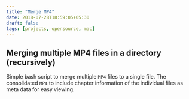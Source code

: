 ```yaml
---
title: "Merge MP4"
date: 2018-07-28T18:59:05+05:30
draft: false
tags: [projects, opensource, mac]
---
```


## Merging multiple MP4 files in a directory (recursively)

Simple bash script to merge multiple `MP4` files to a single file. The consolidated `MP4` to include chapter information of the individual files as meta data for easy viewing.